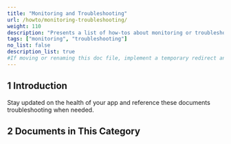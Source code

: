 ```yaml
---
title: "Monitoring and Troubleshooting"
url: /howto/monitoring-troubleshooting/
weight: 110
description: "Presents a list of how-tos about monitoring or troubleshooting Mendix applications."
tags: ["monitoring", "troubleshooting"]
no_list: false
description_list: true
#If moving or renaming this doc file, implement a temporary redirect and let the respective team know they should update the URL in the product. See Mapping to Products for more details.
---
```


## 1 Introduction

Stay updated on the health of your app and reference these documents troubleshooting when needed.

## 2 Documents in This Category

